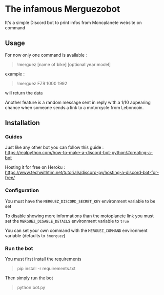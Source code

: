 # The infamous Merguezobot

It's a simple Discord bot to print infos from Monoplanete website on command

## Usage 

For now only one command is available : 

> !merguez [name of bike] [optional year model]

example :

> !merguez FZR 1000 1992

will return the data

Another feature is a random message sent in reply with a 1/10 appearing chance when someone sends a link to a motorcycle from Leboncoin.

## Installation 

### Guides

Just like any other bot you can follow this guide : https://realpython.com/how-to-make-a-discord-bot-python/#creating-a-bot

Hosting it for free on Heroku : https://www.techwithtim.net/tutorials/discord-py/hosting-a-discord-bot-for-free/

### Configuration

You must have the `MERGUEZ_DISCORD_SECRET_KEY` environment variable to be set 

To disable showing more informations than the motoplanete link you must set the `MERGUEZ_DISABLE_DETAILS` environment variable to `true`

You can set your own command with the `MERGUEZ_COMMAND` environment variable (defaults to `!merguez`)

### Run the bot

You must first install the requirements

> pip install -r requirements.txt

Then simply run the bot

> python bot.py
